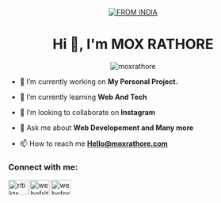 <p align="center">
<a href="#"><img title="FROM INDIA" src="https://img.shields.io/badge/FROM-INDIA-green?colorA=%23FF9933&colorB=%23138808&style=for-the-badge"></a>
</p>
<h1 align="center">Hi 👋, I'm MOX RATHORE</h1>
<p align="center"> <img src="https://komarev.com/ghpvc/?username=ritikts" alt="moxrathore"/></p>


- 🔭 I’m currently working on **My Personal Project.**

- 🌱 I’m currently learning **Web And Tech**

- 👯 I’m looking to collaborate on **Instagram**

- 💬 Ask me about **Web Developement and Many more**

- 📫 How to reach me **Hello@moxrathore.com**

### Connect with me:

<p align="left"> <a href="https://www.twitter.com/moxrathore/" target="blank"><img align="left" src="https://cdn.jsdelivr.net/npm/simple-icons@3.0.1/icons/twitter.svg" alt="ritikts" height="30" width="40" /></a>
<a href="https://instagram.com/mox_rathore" target="blank"><img align="left" src="https://cdn.jsdelivr.net/npm/simple-icons@3.0.1/icons/instagram.svg" alt="webofritik" height="30" width="40" /></a>
<a href="https://www.youtube.com/moxrathore" target="blank"><img align="left" src="https://cdn.jsdelivr.net/npm/simple-icons@3.0.1/icons/youtube.svg" alt="webofprogrammer" height="30" width="40" /></a>
<!---
Moxrathore/Moxrathore is a ✨ special ✨ repository because its `README.md` (this file) appears on your GitHub profile.
You can click the Preview link to take a look at your changes.
--->
